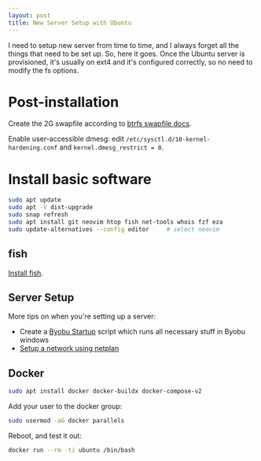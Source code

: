 ```yaml
---
layout: post
title: New Server Setup with Ubuntu
---
```


I need to setup new server from time to time, and I always forget all the things that need to be set up.
So, here it goes. Once the Ubuntu server is provisioned, it's usually on ext4 and it's configured
correctly, so no need to modify the fs options.

# Post-installation

Create the 2G swapfile according to [btrfs swapfile docs](https://btrfs.readthedocs.io/en/latest/Swapfile.html).

Enable user-accessible dmesg: edit `/etc/sysctl.d/10-kernel-hardening.conf` and `kernel.dmesg_restrict = 0`.

# Install basic software

```bash
sudo apt update
sudo apt -V dist-upgrade
sudo snap refresh
sudo apt install git neovim htop fish net-tools whois fzf eza
sudo update-alternatives --config editor     # select neovim
```

## fish

[Install fish](../fish/).

## Server Setup

More tips on when you're setting up a server:

* Create a [Byobu Startup](../byobu-startup/) script which runs all necessary stuff in Byobu windows
* [Setup a network using netplan](../ubuntu-netplan-no-networkmanager/)

## Docker

```bash
sudo apt install docker docker-buildx docker-compose-v2
```

Add your user to the docker group:
```bash
sudo usermod -aG docker parallels
```
Reboot, and test it out:
```bash
docker run --rm -ti ubuntu /bin/bash
```

